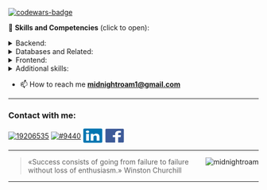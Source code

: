 <a href="default.asp"><img src="https://www.codewars.com/users/MidnightRoam/badges/large" alt="codewars-badge" style="text-align: center"></a>


👷 **Skills and Competencies** (click to open):
</br>
<details>
  <summary>Backend:</summary>
  <br>
  <ul>
    <li>Python</li>
    <li>Django</li>
    <li>Django REST framework</li>
    <li>Git</li>
    <li>Linux console</li>
    <li>Docker</li>
    <li>Celery</li>
    <li>Redis</li>
    <li>Pytest</li>
    <li>Scrapy</li>
    <li>Aiogram</li>
  </ul>
</details>

<details>
  <summary>Databases and Related:</summary>
  </br>
  <ul>
    <li>SQL syntax</li>
    <li>MySQL</li>
    <li>PostgreSQL</li>
    <li>Django ORM</li>
  </ul>
</details>

<details>
  <summary>Frontend:</summary>
  <br>
  <li>JavaScript</li>
  <li>HTML, CSS</li>
  <li>VueJS</li>
</details>
  
<details>
  <summary>Additional skills:</summary>
  <br>
  <li>English language B1-B2</li>
  <li>Understanding of OOP (Object-Oriented Programming)</li>
  <li>Optimization of Django ORM queries to the database</li>
  <li>Understanding of principles such as DRY, KISS, YAGNI</li>
  <li>Code documentation</li>
  <li>Familiarity with Swagger (OpenAPI)</li>
  <li>Experience using Jira</li>
  <li>Experience using Miro</li>
  <li>Experience using Slack</li>
  <li>Understanding of Agile (Scrum, Kanban) and Waterfall development methodologies.</li>
</details>

- 📫 How to reach me **midnightroam1@gmail.com**


<hr>
<h3 align="left">Contact with me:</h3>
<p align="left">
<a href="https://stackoverflow.com/users/19206535" target="blank"><img align="center" src="https://raw.githubusercontent.com/rahuldkjain/github-profile-readme-generator/master/src/images/icons/Social/stack-overflow.svg" alt="19206535" height="30" width="40" /></a>
<a href="https://discord.gg/Midnight Roam#9440" target="blank"><img align="center" src="https://raw.githubusercontent.com/rahuldkjain/github-profile-readme-generator/master/src/images/icons/Social/discord.svg" alt="#9440" height="30" width="40" /></a>
<a href="https://www.linkedin.com/in/uladzislau-saldatsenka-835932250/" target="blank"><img align="center" src="https://raw.githubusercontent.com/devicons/devicon/1119b9f84c0290e0f0b38982099a2bd027a48bf1/icons/linkedin/linkedin-original.svg" alt="#9440" height="30" width="40" /></a>
<a href="https://www.facebook.com/NightRoam" target="blank"><img align="center" src="https://raw.githubusercontent.com/devicons/devicon/1119b9f84c0290e0f0b38982099a2bd027a48bf1/icons/facebook/facebook-original.svg" alt="#9440" height="30" width="40" /></a>
</p>

<hr>
<p><img align="right" src="https://github-readme-streak-stats.herokuapp.com/?user=midnightroam&theme=radical" alt="midnightroam" /></p>
<blockquote>«Success consists of going from failure to failure without loss of enthusiasm.»
Winston Churchill</blockquote>
<hr>
